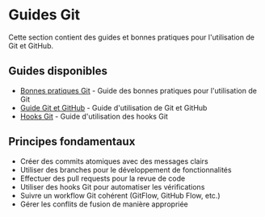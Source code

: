 # Guides Git

Cette section contient des guides et bonnes pratiques pour l'utilisation de Git et GitHub.

## Guides disponibles

- [Bonnes pratiques Git](GUIDE_BONNES_PRATIQUES_GIT.md) - Guide des bonnes pratiques pour l'utilisation de Git
- [Guide Git et GitHub](GUIDE_GIT_GITHUB.md) - Guide d'utilisation de Git et GitHub
- [Hooks Git](GUIDE_HOOKS_GIT.md) - Guide d'utilisation des hooks Git

## Principes fondamentaux

- Créer des commits atomiques avec des messages clairs
- Utiliser des branches pour le développement de fonctionnalités
- Effectuer des pull requests pour la revue de code
- Utiliser des hooks Git pour automatiser les vérifications
- Suivre un workflow Git cohérent (GitFlow, GitHub Flow, etc.)
- Gérer les conflits de fusion de manière appropriée
